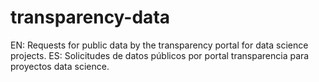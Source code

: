 # transparency-data
EN: Requests for public data by the transparency portal for data science projects.
ES: Solicitudes de datos públicos por portal transparencia para proyectos data science.
